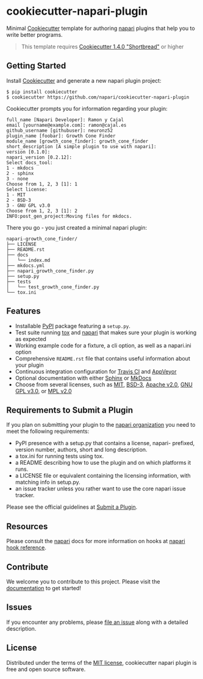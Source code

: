 # cookiecutter-napari-plugin

Minimal [Cookiecutter] template for authoring [napari] plugins that help
you to write better programs.

> This template requires [Cookiecutter 1.4.0 "Shortbread"][Shortbread] or
> higher

## Getting Started

Install [Cookiecutter] and generate a new napari plugin project:

```no-highlight
$ pip install cookiecutter
$ cookiecutter https://github.com/napari/cookiecutter-napari-plugin
```

Cookiecutter prompts you for information regarding your plugin:

```no-highlight
full_name [Napari Developer]: Ramon y Cajal
email [yourname@example.com]: ramon@cajal.es
github_username [githubuser]: neuronz52
plugin_name [foobar]: Growth Cone Finder
module_name [growth_cone_finder]: growth_cone_finder
short_description [A simple plugin to use with napari]:
version [0.1.0]:
napari_version [0.2.12]:
Select docs_tool:
1 - mkdocs
2 - sphinx
3 - none
Choose from 1, 2, 3 [1]: 1
Select license:
1 - MIT
2 - BSD-3
3 - GNU GPL v3.0
Choose from 1, 2, 3 [1]: 2
INFO:post_gen_project:Moving files for mkdocs.
```

There you go - you just created a minimal napari plugin:

```no-highlight
napari-growth_cone_finder/
├── LICENSE
├── README.rst
├── docs
│   └── index.md
├── mkdocs.yml
├── napari_growth_cone_finder.py
├── setup.py
├── tests
│   └── test_growth_cone_finder.py
└── tox.ini
```

## Features

- Installable [PyPI] package featuring a `setup.py`.
- Test suite running [tox] and [napari] that makes sure your plugin is working
  as expected
- Working example code for a fixture, a cli option, as well as a napari.ini
  option
- Comprehensive `README.rst` file that contains useful information about your
  plugin
- Continuous integration configuration for [Travis CI] and [AppVeyor]
- Optional documentation with either [Sphinx] or [MkDocs]
- Choose from several licenses, such as [MIT], [BSD-3], [Apache v2.0], [GNU GPL
  v3.0], or [MPL v2.0]

## Requirements to Submit a Plugin

If you plan on submitting your plugin to the [napari organization] you need
to meet the following requirements:

- PyPI presence with a setup.py that contains a license, napari-
  prefixed, version number, authors, short and long description.
- a tox.ini for running tests using tox.
- a README describing how to use the plugin and on which platforms
  it runs.
- a LICENSE file or equivalent containing the licensing information,
  with matching info in setup.py.
- an issue tracker unless you rather want to use the core napari
  issue tracker.

Please see the official guidelines at [Submit a Plugin].

## Resources

Please consult the [napari] docs for more information on hooks at
[napari hook reference].

## Contribute

We welcome you to contribute to this project. Please visit the [documentation]
to get started!

## Issues

If you encounter any problems, please [file an issue] along with a
detailed description.

## License

Distributed under the terms of the [MIT license], cookiecutter napari
plugin is free and open source software.

  [napari organization]: https://github.com/napari/
  [gitter_badge]: https://badges.gitter.im/Join%20Chat.svg
  [gitter]: https://gitter.im/napari/cookiecutter-napari-plugin?utm_source=badge&utm_medium=badge&utm_campaign=pr-badge&utm_content=badge (Join Chat on Gitter.im)
  [travis_badge]: https://travis-ci.org/napari/cookiecutter-napari-plugin.svg?branch=master
  [travis]: https://travis-ci.org/napari/cookiecutter-napari-plugin (See Build Status on Travis CI)
  [docs_badge]: https://readthedocs.org/projects/cookiecutter-napari-plugin/badge/?version=latest
  [documentation]: https://cookiecutter-napari-plugin.readthedocs.io/en/latest/ (Documentation)
  [Cookiecutter]: https://github.com/audreyr/cookiecutter
  [napari]: https://github.com/napari/napari
  [PyPI]: https://pypi.org/project
  [tox]: https://tox.readthedocs.io/en/latest/
  [Submit a Plugin]: https://docs.napari.org/en/latest/contributing.html#submitting-plugins-to-napari
  [napari hook reference]: https://docs.napari.org/en/latest/writing_plugins.html#napari-hook-reference
  [MIT license]: http://opensource.org/licenses/MIT
  [file an issue]: https://github.com/napari/cookiecutter-napari-plugin/issues
  [Sphinx]: http://sphinx-doc.org/
  [MkDocs]: http://www.mkdocs.org/
  [MIT]: http://opensource.org/licenses/MIT
  [MPL v2.0]: https://www.mozilla.org/media/MPL/2.0/index.txt
  [BSD-3]: http://opensource.org/licenses/BSD-3-Clause
  [GNU GPL v3.0]: http://www.gnu.org/licenses/gpl-3.0.txt
  [Apache v2.0]: http://www.apache.org/licenses/LICENSE-2.0
  [Travis CI]: https://travis-ci.com/
  [AppVeyor]: http://www.appveyor.com/
  [PyPA Code of Conduct]: https://www.pypa.io/en/latest/code-of-conduct/
  [Shortbread]: https://github.com/audreyr/cookiecutter/releases/tag/1.4.0
  [osi_certified]: https://opensource.org/trademarks/osi-certified/web/osi-certified-120x100.png
  [OSI]: https://opensource.org/
